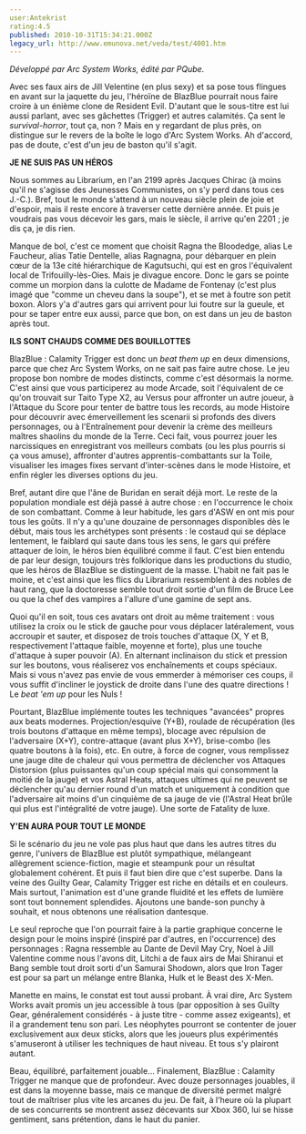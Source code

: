 ```yaml
---
user:Antekrist
rating:4.5
published: 2010-10-31T15:34:21.000Z
legacy_url: http://www.emunova.net/veda/test/4001.htm
---
```

_Développé par Arc System Works, édité par PQube._  

  

Avec ses faux airs de Jill Velentine (en plus sexy) et sa pose tous flingues en avant sur la jaquette du jeu, l'héroïne de BlazBlue pourrait nous faire croire à un énième clone de Resident Evil. D'autant que le sous-titre est lui aussi parlant, avec ses gâchettes (Trigger) et autres calamités. Ça sent le _survival-horror_, tout ça, non ? Mais en y regardant de plus près, on distingue sur le revers de la boîte le logo d'Arc System Works. Ah d'accord, pas de doute, c'est d'un jeu de baston qu'il s'agit.  

  

**JE NE SUIS PAS UN HÉROS**  

Nous sommes au Librarium, en l'an 2199 après Jacques Chirac (à moins qu'il ne s'agisse des Jeunesses Communistes, on s'y perd dans tous ces J.-C.). Bref, tout le monde s'attend à un nouveau siècle plein de joie et d'espoir, mais il reste encore à traverser cette dernière année. Et puis je voudrais pas vous décevoir les gars, mais le siècle, il arrive qu'en 2201 ; je dis ça, je dis rien.  

Manque de bol, c'est ce moment que choisit Ragna the Bloodedge, alias Le Faucheur, alias Tatie Dentelle, alias Ragnagna, pour débarquer en plein cœur de la 13e cité hiérarchique de Kagutsuchi, qui est en gros l'équivalent local de Trifouilly-lès-Oies. Mais je divague encore. Donc le gars se pointe comme un morpion dans la culotte de Madame de Fontenay (c'est plus imagé que "comme un cheveu dans la soupe"), et se met à foutre son petit boxon. Alors y'a d'autres gars qui arrivent pour lui foutre sur la gueule, et pour se taper entre eux aussi, parce que bon, on est dans un jeu de baston après tout.  

  

**ILS SONT CHAUDS COMME DES BOUILLOTTES**  

BlazBlue : Calamity Trigger est donc un _beat them up_ en deux dimensions, parce que chez Arc System Works, on ne sait pas faire autre chose. Le jeu propose bon nombre de modes distincts, comme c'est désormais la norme. C'est ainsi que vous participerez au mode Arcade, soit l'équivalent de ce qu'on trouvait sur Taito Type X2, au Versus pour affronter un autre joueur, à l'Attaque du Score pour tenter de battre tous les records, au mode Histoire pour découvrir avec émerveillement les scenarii si profonds des divers personnages, ou à l'Entraînement pour devenir la crème des meilleurs maîtres shaolins du monde de la Terre. Ceci fait, vous pourrez jouer les narcissiques en enregistrant vos meilleurs combats (ou les plus pourris si ça vous amuse), affronter d'autres apprentis-combattants sur la Toile, visualiser les images fixes servant d'inter-scènes dans le mode Histoire, et enfin régler les diverses options du jeu.  

Bref, autant dire que l'âne de Buridan en serait déjà mort. Le reste de la population mondiale est déjà passé à autre chose : en l'occurrence le choix de son combattant. Comme à leur habitude, les gars d'ASW en ont mis pour tous les goûts. Il n'y a qu'une douzaine de personnages disponibles dès le début, mais tous les archétypes sont présents : le costaud qui se déplace lentement, le faiblard qui saute dans tous les sens, le gars qui préfère attaquer de loin, le héros bien équilibré comme il faut. C'est bien entendu de par leur design, toujours très folklorique dans les productions du studio, que les héros de BlazBlue se distinguent de la masse. L'habit ne fait pas le moine, et c'est ainsi que les flics du Librarium ressemblent à des nobles de haut rang, que la doctoresse semble tout droit sortie d'un film de Bruce Lee ou que la chef des vampires a l'allure d'une gamine de sept ans.  

Quoi qu'il en soit, tous ces avatars ont droit au même traitement : vous utilisez la croix ou le stick de gauche pour vous déplacer latéralement, vous accroupir et sauter, et disposez de trois touches d'attaque (X, Y et B, respectivement l'attaque faible, moyenne et forte), plus une touche d'attaque à super pouvoir (A). En alternant inclinaison du stick et pression sur les boutons, vous réaliserez vos enchaînements et coups spéciaux. Mais si vous n'avez pas envie de vous emmerder à mémoriser ces coups, il vous suffit d'incliner le joystick de droite dans l'une des quatre directions ! Le _beat 'em up_ pour les Nuls !  

Pourtant, BlazBlue implémente toutes les techniques "avancées" propres aux beats modernes. Projection/esquive (Y+B), roulade de récupération (les trois boutons d'attaque en même temps), blocage avec répulsion de l'adversaire (X+Y), contre-attaque (avant plus X+Y), brise-combo (les quatre boutons à la fois), etc. En outre, à force de cogner, vous remplissez une jauge dite de chaleur qui vous permettra de déclencher vos Attaques Distorsion (plus puissantes qu'un coup spécial mais qui consomment la moitié de la jauge) et vos Astral Heats, attaques ultimes qui ne peuvent se déclencher qu'au dernier round d'un match et uniquement à condition que l'adversaire ait moins d'un cinquième de sa jauge de vie (l'Astral Heat brûle qui plus est l'intégralité de votre jauge). Une sorte de Fatality de luxe.  

  

**Y'EN AURA POUR TOUT LE MONDE**  

Si le scénario du jeu ne vole pas plus haut que dans les autres titres du genre, l'univers de BlazBlue est plutôt sympathique, mélangeant allègrement science-fiction, magie et steampunk pour un résultat globalement cohérent. Et puis il faut bien dire que c'est superbe. Dans la veine des Guilty Gear, Calamity Trigger est riche en détails et en couleurs. Mais surtout, l'animation est d'une grande fluidité et les effets de lumière sont tout bonnement splendides. Ajoutons une bande-son punchy à souhait, et nous obtenons une réalisation dantesque.  

Le seul reproche que l'on pourrait faire à la partie graphique concerne le design pour le moins inspiré (inspiré par d'autres, en l'occurrence) des personnages : Ragna ressemble au Dante de Devil May Cry, Noel à Jill Valentine comme nous l'avons dit, Litchi a de faux airs de Mai Shiranui et Bang semble tout droit sorti d'un Samurai Shodown, alors que Iron Tager est pour sa part un mélange entre Blanka, Hulk et le Beast des X-Men.  

Manette en mains, le constat est tout aussi probant. À vrai dire, Arc System Works avait promis un jeu accessible à tous (par opposition à ses Guilty Gear, généralement considérés - à juste titre - comme assez exigeants), et il a grandement tenu son pari. Les néophytes pourront se contenter de jouer exclusivement aux deux sticks, alors que les joueurs plus expérimentés s'amuseront à utiliser les techniques de haut niveau. Et tous s'y plairont autant.  

Beau, équilibré, parfaitement jouable... Finalement, BlazBlue : Calamity Trigger ne manque que de profondeur. Avec douze personnages jouables, il est dans la moyenne basse, mais ce manque de diversité permet malgré tout de maîtriser plus vite les arcanes du jeu. De fait, à l'heure où la plupart de ses concurrents se montrent assez décevants sur Xbox 360, lui se hisse gentiment, sans prétention, dans le haut du panier.